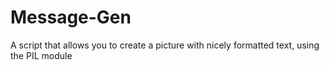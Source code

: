 # Message-Gen
A script that allows you to create a picture with nicely formatted text, using the PIL module

